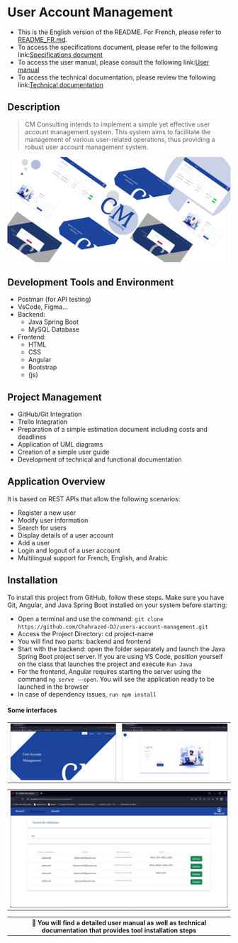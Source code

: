 # User Account Management
- This is the English version of the README. For French, please refer to [README_FR.md](./README_FR.md).
- To access the specifications document, please refer to the following link:[Specifications document](https://drive.google.com/file/d/1ZbRJbui2HhhwNYSiML1IwqpsuYWkM36v/view?usp=drive_link)
- To access the user manual, please consult the following link:[User manual](https://drive.google.com/file/d/1zXEIzFRr-f6THpy_6KZzmJXU9moQa4PH/view?usp=drive_link)
- To access the technical documentation, please review the following link:[Technical documentation](https://drive.google.com/file/d/1TTG2v41qfE2vmybEEacFePotSjSKOjGq/view?usp=drive_link)
## Description

>  CM Consulting intends to implement a simple yet effective user account management system. This system aims to facilitate the
management of various user-related operations, thus providing a robust user account management system.

<div align="center">
  <img src="Screenshots/Screenshot1.jpg" alt="first page" width="700px" />
</div>

## Development Tools and Environment
- Postman (for API testing)
- VsCode, Figma...
- Backend:
   - Java Spring Boot
   - MySQL Database
- Frontend:
   - HTML
   - CSS
   - Angular
   - Bootstrap
   - (js)
## Project Management
- GitHub/Git Integration
- Trello Integration
- Preparation of a simple estimation document including costs and deadlines
- Application of UML diagrams
- Creation of a simple user guide
- Development of technical and functional documentation
  
## Application Overview
It is based on REST APIs that allow the following scenarios:
- Register a new user
- Modify user information
- Search for users
- Display details of a user account
- Add a user
- Login and logout of a user account
- Multilingual support for French, English, and Arabic
  
## Installation
To install this project from GitHub, follow these steps. Make sure you have Git, Angular, and Java Spring Boot installed on your system before starting:
- Open a terminal and use the command: `git clone https://github.com/Chahrazed-DJ/users-account-management.git`
- Access the Project Directory: cd project-name
- You will find two parts: backend and frontend
- Start with the backend: open the folder separately and launch the Java Spring Boot project server. If you are using VS Code, position yourself on the class that launches the project and execute `Run Java`
- For the frontend, Angular requires starting the server using the command `ng serve --open`. You will see the application ready to be launched in the browser
- In case of dependency issues, `run npm install`
  
#### Some interfaces 
<table align="center">

  <tr>
    <td>  <img src="Screenshots/page%20en.JPG" />  </td>
    <td>  <img src="Screenshots/login%20ar.JPG" />  </td>
  </tr>
</table>
<table align="center">
  <tr>
    <td width="700px">  <img   src="Screenshots/filter.JPG" />  </td>
  </tr>
</table>


<table align="center">
  <tr>
    <th>
    📝 You will find a detailed user manual as well as technical documentation that provides tool installation steps
    </th>
  </tr>
</table>
